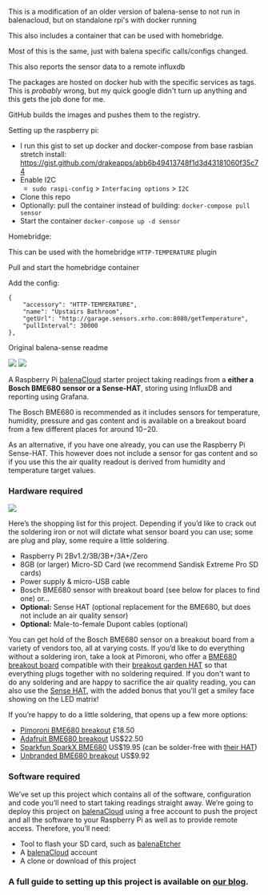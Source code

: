 This is a modification of an older version of balena-sense to not run in balenacloud, but on standalone rpi's with docker running

This also includes a container that can be used with homebridge.

Most of this is the same, just with balena specific calls/configs changed.

This also reports the sensor data to a remote influxdb

The packages are hosted on docker hub with the specific services as tags. This is _probably_ wrong, but my quick google didn't turn up anything and this gets the job done for me.

GitHub builds the images and pushes them to the registry.


Setting up the raspberry pi:

* I run this gist to set up docker and docker-compose from base rasbian stretch install: https://gist.github.com/drakeapps/abb6b49413748f1d3d43181060f35c74
* Enable I2C
  * `sudo raspi-config` > `Interfacing options` > `I2C`
* Clone this repo
* Optionally: pull the container instead of building: `docker-compose pull sensor`
* Start the container `docker-compose up -d sensor`

Homebridge:

This can be used with the homebridge `HTTP-TEMPERATURE` plugin

Pull and start the homebridge container

Add the config:

```
{
	"accessory": "HTTP-TEMPERATURE",
	"name": "Upstairs Bathroom",
	"getUrl": "http://garage.sensors.xrho.com:8080/getTemperature",
	"pullInterval": 30000
},
```


Original balena-sense readme


![](https://balena.io/blog/content/images/2019/03/balenasense-logo.png)
![](https://balena.io/blog/content/images/2019/03/balenaSense_blog.jpg)

A Raspberry Pi [balenaCloud](https://www.balena.io/cloud/) starter project taking readings from a **either a Bosch BME680 sensor or a Sense-HAT**, storing using InfluxDB and reporting using Grafana.

The Bosch BME680 is recommended as it includes sensors for temperature, humidity, pressure and gas content and is available on a breakout board from a few different places for around $10-$20.

As an alternative, if you have one already, you can use the Raspberry Pi Sense-HAT. This however does not include a sensor for gas content and so if you use this the air quality readout is derived from humidity and temperature target values.

### Hardware required

![](https://balena.io/blog/content/images/2019/03/hardware-required.jpg)

Here’s the shopping list for this project. Depending if you’d like to crack out the soldering iron or not will dictate what sensor board you can use; some are plug and play, some require a little soldering.

* Raspberry Pi 2Bv1.2/3B/3B+/3A+/Zero
* 8GB (or larger) Micro-SD Card (we recommend Sandisk Extreme Pro SD cards)
* Power supply & micro-USB cable
* Bosch BME680 sensor with breakout board (see below for places to find one) or...
* **Optional:** Sense HAT (optional replacement for the BME680, but does not include an air quality sensor)
* **Optional:** Male-to-female Dupont cables (optional)

You can get hold of the Bosch BME680 sensor on a breakout board from a variety of vendors too, all at varying costs. If you’d like to do everything without a soldering iron, take a look at Pimoroni, who offer a [BME680 breakout board](https://shop.pimoroni.com/products/bme680-breakout) compatible with their [breakout garden HAT](https://shop.pimoroni.com/products/breakout-garden-hat) so that everything plugs together with no soldering required. If you don't want to do any soldering and are happy to sacrifice the air quality reading, you can also use the [Sense HAT](https://shop.pimoroni.com/products/raspberry-pi-sense-hat), with the added bonus that you'll get a smiley face showing on the LED matrix!

If you’re happy to do a little soldering, that opens up a few more options:

* [Pimoroni BME680 breakout](https://shop.pimoroni.com/products/bme680-breakout) £18.50
* [Adafruit BME680 breakout](https://www.adafruit.com/product/3660) US$22.50
* [Sparkfun SparkX BME680](https://www.sparkfun.com/products/14570) US$19.95 (can be solder-free with [their HAT](https://www.sparkfun.com/products/14459))
* [Unbranded BME680 breakout](https://www.aliexpress.com/item/BME680-Digital-Temperature-Humidity-Pressure-Sensor-CJMCU-680-High-Altitude-Sensor-Module-Development-Board/32961416338.html) US$9.92


### Software required

We’ve set up this project which contains all of the software, configuration and code you’ll need to start taking readings straight away. We’re going to deploy this project on [balenaCloud](https://www.balena.io/cloud/) using a free account to push the project and all the software to your Raspberry Pi as well as to provide remote access. Therefore, you’ll need:

* Tool to flash your SD card, such as [balenaEtcher](https://www.balena.io/etcher/)
* A [balenaCloud](https://www.balena.io/cloud/) account
* A clone or download of this project

### A full guide to setting up this project is available on [our blog](https://www.balena.io/blog/p/34fa01e1-7c1d-4fba-bb2a-b57c19d13985/).

